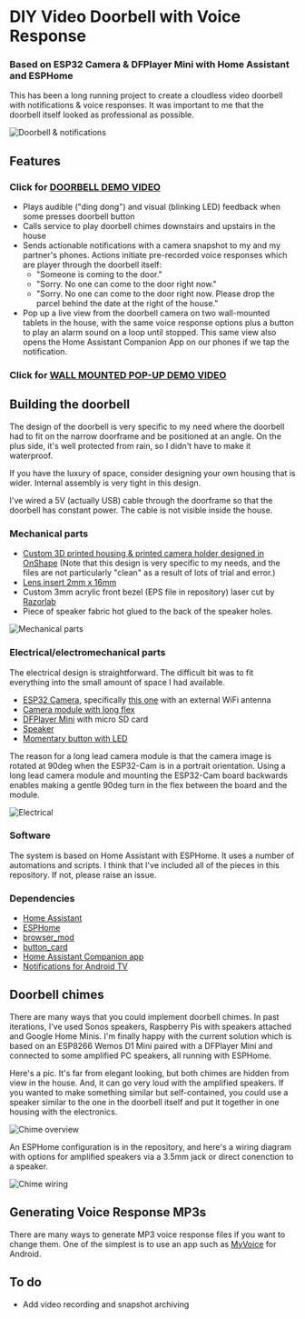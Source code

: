 # DIY Video Doorbell with Voice Response
### Based on ESP32 Camera & DFPlayer Mini with Home Assistant and ESPHome

This has been a long running project to create a cloudless video doorbell with notifications & voice responses. It was important to me that the doorbell itself looked as professional as possible.

![Doorbell & notifications](readme_media/main.png?raw=true)

## Features

### Click for [DOORBELL DEMO VIDEO](https://youtu.be/WeC6uWMYbTs)

- Plays audible ("ding dong") and visual (blinking LED) feedback when some presses doorbell button
- Calls service to play doorbell chimes downstairs and upstairs in the house
- Sends actionable notifications with a camera snapshot to my and my partner's phones. Actions initiate pre-recorded voice responses which are player through the doorbell itself:
  - "Someone is coming to the door."
  - "Sorry. No one can come to the door right now."
  - "Sorry. No one can come to the door right now. Please drop the parcel behind the date at the right of the house."
- Pop up a live view from the doorbell camera on two wall-mounted tablets in the house, with the same voice response options plus a button to play an alarm sound on a loop until stopped. This same view also opens the Home Assistant Companion App on our phones if we tap the notification.

### Click for [WALL MOUNTED POP-UP DEMO VIDEO](https://www.youtube.com/watch?v=FklyIyLAvNg)

## Building the doorbell

The design of the doorbell is very specific to my need where the doorbell had to fit on the narrow doorframe and be positioned at an angle.  On the plus side, it's well protected from rain, so I didn't have to make it waterproof.

If you have the luxury of space, consider designing your own housing that is wider. Internal assembly is very tight in this design.

I've wired a 5V (actually USB) cable through the doorframe so that the doorbell has constant power. The cable is not visible inside the house.

### Mechanical parts

- [Custom 3D printed housing & printed camera holder designed in OnShape](https://cad.onshape.com/documents/9f03d6aa3c65d7100cf633ae/w/a58196c250d56a4f8fff0bc5/e/e6154cd1baae63dc528d893a)
  (Note that this design is very specific to my needs, and the files are not particularly "clean" as a result of lots of trial and error.)
- [Lens insert 2mm x 16mm](https://www.ebay.co.uk/itm/293015681235)
- Custom 3mm acrylic front bezel (EPS file in repository) laser cut by [Razorlab](https://www.razorlab.online/)
- Piece of speaker fabric hot glued to the back of the speaker holes.

![Mechanical parts](readme_media/mech.png?raw=true)

### Electrical/electromechanical parts
The electrical design is straightforward. The difficult bit was to fit everything into the small amount of space I had available.

- [ESP32 Camera](https://esphome.io/components/esp32_camera.html), specifically [this one](https://www.amazon.co.uk/ESP32-CAM-Bluetooth-Dual-core-Development-Wireless/dp/B07QS7VFMJ) with an external WiFi antenna
- [Camera module with long flex](https://www.banggood.com/LILYGO-TTGO-Camera-Module-OV2640-2-Megapixel-Adapter-Support-YUV-RGB-JPEG-For-T-Camera-Plus-ESP32-DOWDQ6-8MB-SPRAM-p-1478816.html)
- [DFPlayer Mini](https://esphome.io/components/dfplayer.html) with micro SD card
- [Speaker](https://www.amazon.co.uk/dp/B07DVFCJ34/ref=pe_3187911_185740111_TE_item)
- [Momentary button with LED](https://www.amazon.com/Ulincos-Momentary-Pushbutton-U19D1-Suitable/dp/B01LZ4OU04)

The reason for a long lead camera module is that the camera image is rotated at 90deg when the ESP32-Cam is in a portrait orientation. Using a long lead camera module and mounting the ESP32-Cam board backwards enables making a gentle 90deg turn in the flex between the board and the module.

![Electrical](readme_media/elec.png?raw=true)

### Software

The system is based on Home Assistant with ESPHome. It uses a number of automations and scripts. I think that I've included all of the pieces in this repository. If not, please raise an issue.

### Dependencies

- [Home Assistant](https://www.home-assistant.io/)
- [ESPHome](https://esphome.io/)
- [browser_mod](https://github.com/thomasloven/hass-browser_mod)
- [button_card](https://github.com/custom-cards/button-card)
- [Home Assistant Companion app](https://play.google.com/store/apps/details?id=io.homeassistant.companion.android)
- [Notifications for Android TV](https://www.home-assistant.io/integrations/nfandroidtv/)

## Doorbell chimes

There are many ways that you could implement doorbell chimes. In past iterations, I've used Sonos speakers, Raspberry Pis with speakers attached and Google Home Minis. I'm finally happy with the current solution which is based on an ESP8266 Wemos D1 Mini paired with a DFPlayer Mini and connected to some amplified PC speakers, all running with ESPHome. 

Here's a pic. It's far from elegant looking, but both chimes are hidden from view in the house. And, it can go very loud with the amplified speakers. If you wanted to make something similar but self-contained, you could use a speaker similar to the one in the doorbell itself and put it together in one housing with the electronics.

![Chime overview](readme_media/doorbell_chime.jpg)

An ESPHome configuration is in the repository, and here's a wiring diagram with options for amplified speakers via a 3.5mm jack or direct conenction to a speaker.

![Chime wiring](readme_media/chime_wiring.jpeg?raw=true)

## Generating Voice Response MP3s

There are many ways to generate MP3 voice response files if you want to change them. One of the simplest is to use an app such as [MyVoice](https://play.google.com/store/apps/details?id=com.texttospeech.tomford.MyVoice) for Android.

## To do

- Add video recording and snapshot archiving
